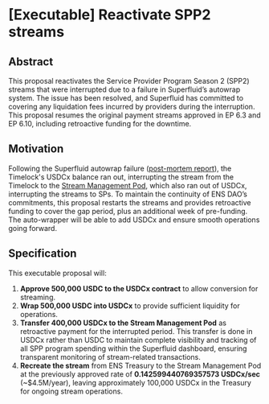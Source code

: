 # [Executable] Reactivate SPP2 streams
## Abstract

This proposal reactivates the Service Provider Program Season 2 (SPP2) streams that were interrupted due to a failure in Superfluid’s autowrap system. The issue has been resolved, and Superfluid has committed to covering any liquidation fees incurred by providers during the interruption. This proposal resumes the original payment streams approved in EP 6.3 and EP 6.10, including retroactive funding for the downtime.

## Motivation

Following the Superfluid autowrap failure ([post-mortem report](https://superfluidorg.notion.site/AutoWrap-System-Failure-August-2025-24f4b6e22ae98044bad6e55f7f200e0f)), the Timelock's USDCx balance ran out, interrupting the stream from the Timelock to the [Stream Management Pod](https://etherscan.io/address/0xB162Bf7A7fD64eF32b787719335d06B2780e31D1), which also ran out of USDCx, interrupting the streams to SPs. To maintain the continuity of ENS DAO’s commitments, this proposal restarts the streams and provides retroactive funding to cover the gap period, plus an additional week of pre-funding. The auto-wrapper will be able to add USDCx and ensure smooth operations going forward.

## Specification

This executable proposal will:

1. **Approve 500,000 USDC to the USDCx contract** to allow conversion for streaming.
2. **Wrap 500,000 USDC into USDCx** to provide sufficient liquidity for operations.
3. **Transfer 400,000 USDCx to the Stream Management Pod** as retroactive payment for the interrupted period. This transfer is done in USDCx rather than USDC to maintain complete visibility and tracking of all SPP program spending within the Superfluid dashboard, ensuring transparent monitoring of stream-related transactions.
4. **Recreate the stream** from ENS Treasury to the Stream Management Pod at the previously approved rate of **0.142599440769357573 USDCx/sec** (~$4.5M/year), leaving approximately 100,000 USDCx in the Treasury for ongoing stream operations.
